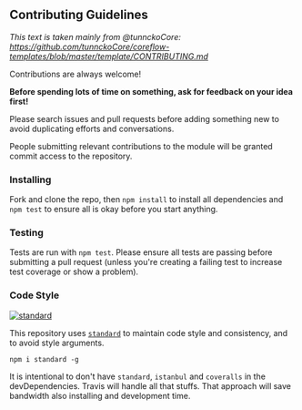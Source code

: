 ## Contributing Guidelines

*This text is taken mainly from @tunnckoCore: https://github.com/tunnckoCore/coreflow-templates/blob/master/template/CONTRIBUTING.md*

Contributions are always welcome!

**Before spending lots of time on something, ask for feedback on your idea first!**

Please search issues and pull requests before adding something new to avoid duplicating
efforts and conversations.

People submitting relevant contributions to the module will be granted commit access to the repository.

### Installing

Fork and clone the repo, then `npm install` to install all dependencies and `npm test` to
ensure all is okay before you start anything.


### Testing

Tests are run with `npm test`. Please ensure all tests are passing before submitting
a pull request (unless you're creating a failing test to increase test coverage or show a problem).

### Code Style

[![standard][standard-image]][standard-url]

This repository uses [`standard`][standard-url] to maintain code style and consistency,
and to avoid style arguments.
```
npm i standard -g
```

It is intentional to don't have `standard`, `istanbul` and `coveralls` in the devDependencies. Travis will handle all that stuffs. That approach will save bandwidth also installing and development time.

[standard-image]: https://cdn.rawgit.com/feross/standard/master/badge.svg
[standard-url]: https://github.com/feross/standard
